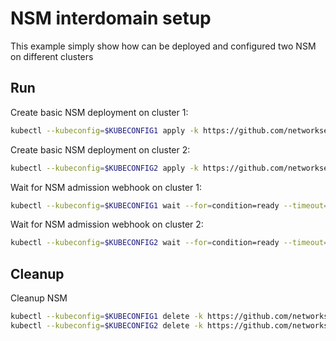 # NSM interdomain setup


This example simply show how can be deployed and configured two NSM on different clusters

## Run

Create basic NSM deployment on cluster 1:

```bash
kubectl --kubeconfig=$KUBECONFIG1 apply -k https://github.com/networkservicemesh/deployments-k8s/examples/interdomain/nsm/cluster1?ref=50fdabb32001c4be6fa16e4b34f12e9e8eafd926
```

Create basic NSM deployment on cluster 2:

```bash
kubectl --kubeconfig=$KUBECONFIG2 apply -k https://github.com/networkservicemesh/deployments-k8s/examples/interdomain/nsm/cluster2?ref=50fdabb32001c4be6fa16e4b34f12e9e8eafd926
```

Wait for NSM admission webhook on cluster 1:

```bash
kubectl --kubeconfig=$KUBECONFIG1 wait --for=condition=ready --timeout=1m pod -n nsm-system -l app=admission-webhook-k8s
```

Wait for NSM admission webhook on cluster 2:

```bash
kubectl --kubeconfig=$KUBECONFIG2 wait --for=condition=ready --timeout=1m pod -n nsm-system -l app=admission-webhook-k8s
```

## Cleanup

Cleanup NSM
```bash
kubectl --kubeconfig=$KUBECONFIG1 delete -k https://github.com/networkservicemesh/deployments-k8s/examples/interdomain/nsm/cluster1?ref=50fdabb32001c4be6fa16e4b34f12e9e8eafd926
kubectl --kubeconfig=$KUBECONFIG2 delete -k https://github.com/networkservicemesh/deployments-k8s/examples/interdomain/nsm/cluster2?ref=50fdabb32001c4be6fa16e4b34f12e9e8eafd926
```
